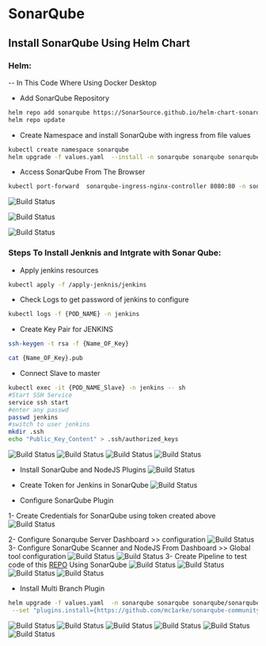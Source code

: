 # SonarQube
## Install SonarQube Using Helm Chart
### Helm:
-- In This Code Where Using Docker Desktop 
- Add SonarQube Repository
```sh
helm repo add sonarqube https://SonarSource.github.io/helm-chart-sonarqube
helm repo update

```
- Create Namespace and install SonarQube with ingress from file values 
```sh
kubectl create namespace sonarqube
helm upgrade -f values.yaml  --install -n sonarqube sonarqube sonarqube/sonarqube
```

- Access SonarQube From The Browser
```sh 
kubectl port-forward  sonarqube-ingress-nginx-controller 8080:80 -n sonarqube  
```
![Build Status](https://github.com/mostafahassan097/SonarQube-Task/blob/master/Imgs/1.png)

![Build Status](https://github.com/mostafahassan097/SonarQube-Task/blob/master/Imgs/2.png)

![Build Status](https://github.com/mostafahassan097/SonarQube-Task/blob/master/Imgs/3-1.png)

### Steps To Install Jenknis and Intgrate with Sonar Qube:

- Apply jenkins resources
```sh
kubectl apply -f /apply-jenknis/jenkins
```
- Check Logs to get password of jenkins to configure
```sh
kubectl logs -f {POD_NAME} -n jenkins
```
- Create Key Pair for JENKINS 
```sh
ssh-keygen -t rsa -f {Name_OF_Key}

cat {Name_OF_Key}.pub

```
- Connect Slave to master
```sh
kubectl exec -it {POD_NAME_Slave} -n jenkins -- sh 
#Start SSH Service
service ssh start 
#enter any passwd
passwd jenkins
#switch to user jenkins
mkdir .ssh
echo "Public_Key_Content" > .ssh/authorized_keys
```

![Build Status](https://github.com/mostafahassan097/SonarQube-Task/blob/master/Imgs/3.png)
![Build Status](https://github.com/mostafahassan097/SonarQube-Task/blob/master/Imgs/4.png)
![Build Status](https://github.com/mostafahassan097/SonarQube-Task/blob/master/Imgs/5.png)
![Build Status](https://github.com/mostafahassan097/SonarQube-Task/blob/master/Imgs/6.png)
- Install SonarQube and NodeJS Plugins
![Build Status](https://github.com/mostafahassan097/SonarQube-Task/blob/master/Imgs/7.png)
- Create Token for Jenkins in SonarQube
![Build Status](https://github.com/mostafahassan097/SonarQube-Task/blob/master/Imgs/8.png)

- Configure SonarQube Plugin

1- Create Credentials for  SonarQube using token created above
![Build Status](https://github.com/mostafahassan097/SonarQube-Task/blob/master/Imgs/9.png)

2-  Configure Sonarqube Server Dashboard >> configuration
![Build Status](https://github.com/mostafahassan097/SonarQube-Task/blob/master/Imgs/11.png)
3- Configure SonarQube Scanner and NodeJS  From Dashboard >> Global tool configuration
![Build Status](https://github.com/mostafahassan097/SonarQube-Task/blob/master/Imgs/12.png)
![Build Status](https://github.com/mostafahassan097/SonarQube-Task/blob/master/Imgs/17.png)
3-  Create Pipeline to test code of this  [REPO](https://github.com/mostafahassan097/NodeJs-SonarQube) Using SonarQube
![Build Status](https://github.com/mostafahassan097/SonarQube-Task/blob/master/Imgs/13.png)
![Build Status](https://github.com/mostafahassan097/SonarQube-Task/blob/master/Imgs/14.png)
![Build Status](https://github.com/mostafahassan097/SonarQube-Task/blob/master/Imgs/15.png)
![Build Status](https://github.com/mostafahassan097/SonarQube-Task/blob/master/Imgs/16.png)


- Install Multi Branch Plugin


```sh
helm upgrade -f values.yaml  -n sonarqube sonarqube sonarqube/sonarqube \
 --set "plugins.install={https://github.com/mc1arke/sonarqube-community-branch-plugin/releases/download/1.11.0/sonarqube-community-branch-plugin-1.11.0.jar}" 
```

![Build Status](https://github.com/mostafahassan097/SonarQube-Task/blob/master/Imgs/18.png)
![Build Status](https://github.com/mostafahassan097/SonarQube-Task/blob/master/Imgs/19.png)
![Build Status](https://github.com/mostafahassan097/SonarQube-Task/blob/master/Imgs/20.png)
![Build Status](https://github.com/mostafahassan097/SonarQube-Task/blob/master/Imgs/21.png)
![Build Status](https://github.com/mostafahassan097/SonarQube-Task/blob/master/Imgs/22.png)
![Build Status](https://github.com/mostafahassan097/SonarQube-Task/blob/master/Imgs/23.png)

